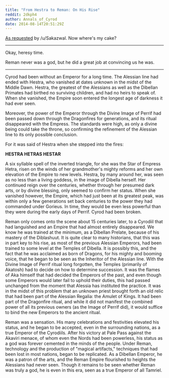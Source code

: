 ```yaml
---
title: "From Hestra to Reman: On His Rise"
reddit: 2dkph4
author: Annals_of_Cyrod
date: 2014-08-14T20:51:29Z
---
```


[As requested](http://www.reddit.com/r/teslore/comments/2d66s0/question_on_the_reman_apotheosis/cjpe4xj) by /u/Sakazwal. Now where's my cake?

---

Okay, heresy time.

Reman never was a god, but he did a great job at convincing us he was.

---

Cyrod had been without an Emperor for a long time. The Alessian line had ended with Hestra, who vanished at dates unknown in the midst of the Middle Dawn. Hestra, the greatest of the Alessians as well as the Dibellan Primates had birthed no surviving children, and had no heirs to speak of. When she vanished, the Empire soon entered the longest age of darkness it had ever seen.

Moreover, the power of the Emperor through the Divine Image of Perrif had been passed down through the Dragonfires for generations, and its ritual disappeared with the Empress. The standards were high, as only a divine being could take the throne, so confirming the refinement of the Alessian line to its only possible conclusion.

For it was said of Hestra when she stepped into the fires:

**HESTRA HETRAS HESTAR**

A six syllable spell of the inverted triangle, for she was the Star of Empress Hetra, risen on the winds of her grandmother's mighty reforms and her own elevation of the Empire to new levels. Hestra, by many around her, was seen as no less than a living goddess, in the image of Dibella herself. Her continued reign over the centuries, whether through her presumed dark arts, or by divine blessing, only seemed to confirm her status. When she vanished however, the Empire, which had just been at its greatest peak, was within only a few generations set back centuries to the power they had commanded under Gorieus. In time, they would be even less powerful than they were during the early days of Perrif. Cyrod had been broken.

Reman only comes onto the scene about 15 centuries later, to a Cyrodiil that had languished and an Empire that had almost entirely disappeared. We know he was trained at the minimum, as a Dibellan Prelate, because of his mastery of the Diblashuut. It is quite clear to many historians, that this was in part key to his rise, as most of the previous Alessian Emperors, had been trained to some level at the Temples of Dibella. It is possibly this, and the fact that he was acclaimed as born of Dragons, for his mighty and booming voice, that he began to be seen as the Inheritor of the Alessian line. With the Divine Image of Perrif ritual long forgotten, the Temples (primarily of Akatosh) had to decide on how to determine succession. It was the flames of Aka himself that had decided the Emperors of the past, and even though some Emperors would later fail to uphold their duties, this had passed unchanged from the moment that Alessia has instituted the practice. It was in the midst of this problem that an unknown priest brought forth an old relic that had been part of the Alessian Regalia: the Amulet of Kings. It had been part of the Dragonfire ritual, and while it did not manifest the combined power of all its previous owners (as the Image of Perrif did), it would suffice to bind the new Emperors to the ancient ritual.

Reman was a sensation. His many celebrations and festivities elevated his status, and he began to be accepted, even in the surrounding nations, as a true Emperor of the Cyrodiils. After his victory at Pale Pass against the Akaviri menace, of whom even the Nords had been powerless, his status as a god was forever cemented in the minds of the people. Under Reman, technology and the production of "magical artifacts," techniques that had been lost in most nations, began to be replicated. As a Dibellan Emperor, he was a patron of the arts, and the Reman Empire flourished to heights the Alessians had never seen. Though it remains to be seen whether Reman was truly a god, he is even in this era, seen as a true Emperor of all Tamriel.
